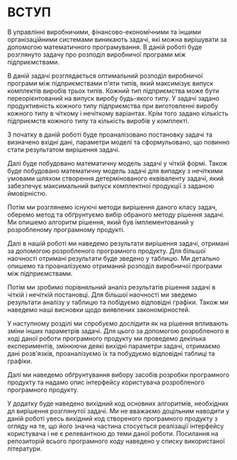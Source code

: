 # ВСТУП

В управлінні виробничими, фінансово-економічними та іншими організаційними системами виникають задачі, які можна вирішувати за допомогою математичного програмування. В даній роботі буде розглянуто задачу про розподіл виробничої програми між підприємствами.

В даній задачі розглядається оптимальний розподіл виробничої програми між підприємствами п'яти типів, який максимізує випуск комплектів виробів трьох типів. Кожний тип підприємства може бути переорієнтований на випуск виробу будь-якого типу. У задачі задано продуктивність кожного типу підприємства при виготовленні виробу кожного типу в чіткому і нечіткому варіантах. Крім того задано кількість підприємств кожного типу та кількість виробів у комплекті.

З початку в даній роботі буде проаналізовано постановку задачі та визначено вхідні дані, параметри моделі та сформульовано, що повинно стати результатом вирішення задачі. 

Далі буде побудовано математичну модель задачі у чіткій формі. Також буде побудовано математичну модель задачі для випадку з нечіткими умовами шляхом створення детермінованого еквіваленту задачі, який забезпечує максимальний випуск комплектної продукції з заданою ймовірністю.

Потім ми розглянемо існуючі методи вирішення даного класу задач, оберемо метод та обґрунтуємо вибір обраного методу рішення задачі. Ми опишемо алгоритм рішення, який був імплементований у розробленому програмному продукті.

Далі в нашій роботі ми наведемо результати вирішення задачі, отримані за допомогою розробленого програмного продукту. Для більшої наочності отримані результати буде зведено у таблицю. Ми детально опишемо та проаналізуємо отриманий розподіл виробничої програми між підприємствами.

Потім ми зробимо порівняльний аналіз результатів рішення задачі в чіткій і нечіткій постановці. Для більшої наочності ми зведемо результати аналізу у таблицю та побідуємо відповідні графіки. Також ми наведемо наші висновки щодо виявлених закономірностей.

У наступному розділі ми спробуємо дослідити як на рішення впливають зміни інших параметрів задачі. Для цього за допомогою розробленого в ході даної роботи програмного продукту ми проведемо декілька експериментів, змінюючи деякі вихідні параметри задачі, отримаємо дані розв'язків, проаналізуємо їх та побудуємо відповідні таблиці та графіки.

Далі ми наведемо обґрунтування вибору засобів розробки програмного продукту та надамо опис інтерфейсу користувача розробленого програмного продукту.

У додатку буде наведено вихідний код основних алгоритмів, необхідних дл вирішення розглянутої задачі. Ми не вважаємо доцільним наводити у даній роботі увесь вихідний код створеного програмного продукту з огляду на те, що його значна частина стосується реалізації інтерфейсу користувача і не є релевантною до теми даної роботи. Посилання на репозиторій всього програмного коду наведено у списку використаної літератури.
